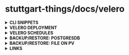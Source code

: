 # stuttgart-things/docs/velero

<details><summary><b>CLI SNIPPETS</b></summary>

```bash
velero backup-location get
velero backup create metricbeat --include-namespaces metricbeat
velero restore create nginx --from-backup nginx-backup5
kubectl get volumesnapshotlocations.velero.io -A
kubectl delete volumesnapshotlocation artifacts -n velero
```

</details>

<details><summary><b>VELERO DEPLOYMENT</b></summary>

```bash
helm repo add tanzu https://vmware-tanzu.github.io/helm-charts
helm repo update
````

```bash
INGRESS_HOSTNAME_MINIO: artifacts
INGRESS_DOMAIN_MINIO: texas.sthings-vsphere.labul.sva.de
MINIO_ADMIN_USER=sthings
MINIO_ADMIN_PASSWORD=<SECRET>
CA_BUNDLE=<CA_BUNDLE>

cat <<EOF > velero.yaml
deployNodeAgent: true
credentials:
  useSecret: true
  name: minio
  secretContents:
    cloud: |
      [default]
      aws_access_key_id=${MINIO_ADMIN_USER}
      aws_secret_access_key=${MINIO_ADMIN_PASSWORD}
configuration:
  features: EnableCSI
  backupStorageLocation:
    - name: default
      provider: aws
      bucket: velero
      default: true
      caCert: ${CA_BUNDLE}
      config:
        region: minio
        s3ForcePathStyle: true
        s3Url: https://${INGRESS_HOSTNAME_MINIO}.${INGRESS_DOMAIN_MINIO}
        publicUrl: https://${INGRESS_HOSTNAME_MINIO}.${INGRESS_DOMAIN_MINIO}
  volumeSnapshotLocation:
    - name: artifacts
      provider: aws
      bucket: velero
      default: true
      caCert: ${CA_BUNDLE}
      config:
        region: minio
        s3ForcePathStyle: true
        s3Url: https://${INGRESS_HOSTNAME_MINIO}.${INGRESS_DOMAIN_MINIO}
        publicUrl: https://${INGRESS_HOSTNAME_MINIO}.${INGRESS_DOMAIN_MINIO}
initContainers:
  - name: velero-plugin-for-aws
    image: velero/velero-plugin-for-aws:v1.9.0
    volumeMounts:
      - mountPath: /target
        name: plugins
EOF
```

```bash
helm upgrade --install velero tanzu/velero --version 5.4.1 --values velero.yaml -n velero --create-namespace
```

</details>

<details><summary><b>VELERO SCHEDULES</b></summary>

##### Create scheduled postgres backup /w velero every day at 4am retention for 72h

`velero schedule create pgsched --schedule="0 4 * * *" --include-namespaces postgres --ttl 72h`

```bash
velero schedule get
NAME      STATUS    CREATED                         SCHEDULE    BACKUP TTL   LAST BACKUP   SELECTOR   PAUSED
pgsched   Enabled   2024-03-05 10:35:06 +0100 CET   0 4 * * *   72h0m0s      n/a           <none>     false
```

##### Create Ad Hoc backup from schedule

`velero backup create --from-schedule pgsched`

##### Check backups

```bash
velero backup get
NAME                     STATUS      ERRORS   WARNINGS   CREATED                         EXPIRES   STORAGE LOCATION   SELECTOR
pgsched-20240305093755   Completed   0        0          2024-03-05 10:37:55 +0100 CET   2d        default            <none>
```

##### finding, after test backups were created every 5min and thus the expired backups start to stack
> **_From official documentation:_** https://velero.io/docs/v1.9/how-velero-works/  
> The effects of expiration are not applied immediately, they are applied when the gc-controller runs its reconciliation loop every hour.

</details>

<details><summary><b>BACKUP/RESTORE: POSTGRESDB</b></summary>

### DEPLOY PostgresDB

```bash
helm repo add bitnami https://charts.bitnami.com/bitnami
helm repo update

cat <<EOF > postgres-velero.yaml

POSTGRES_PASSWORD=<SECRET>

primary:
  extraVolumes:
  - name: backup
    emptyDir: {}
  extraVolumeMounts:
  - name: backup
    mountPath: /scratch
  persistence:
    storageClass: 56-nfs-sc

  podAnnotations:
    backup.velero.io/backup-volumes: backup
    pre.hook.backup.velero.io/timeout: 5m
    pre.hook.restore.velero.io/timeout: 5m
    post.hook.restore.velero.io/command: '["/bin/bash", "-c", "sleep 1m && PGPASSWORD=${POSTGRES_PASSWORD} \
        pg_restore -U postgres -d postgres --clean < /scratch/backup.psql"]'
    pre.hook.backup.velero.io/command: '["/bin/bash", "-c", "export PGPASSWORD=${POSTGRES_PASSWORD} \
        && sleep 1m && pg_dump -U postgres -d postgres -F c -f /scratch/backup.psql"]'
EOF

helm upgrade --install postgresql bitnami/postgresql -n postgres --values postgres-velero.yaml --version 14.2.3
```

### CREATE TESTDATA ON PostgresDB

```bash
# GET THE POSTGRES PASSWORD ON YOUR LOCAL ENV
export POSTGRES_PASSWORD=$(kubectl get secret --namespace postgres postgresql -o jsonpath="{.data.postgres-password}" | base64 -d)

# RUN A POSTGRES CLIENT IN THE NAMESPACE
kubectl run postgresql-client --rm --tty -i --restart='Never' \
--namespace postgres --image docker.io/bitnami/postgresql:16.2.0-debian-12-r5 \
--env="PGPASSWORD=$POSTGRES_PASSWORD" --command \
-- psql --host postgresql postgres -d postgres -p 5432

# CREATE A TABLE
CREATE TABLE phonebook(phone VARCHAR(32), firstname VARCHAR(32), lastname VARCHAR(32), address VARCHAR(64));

# List the databases
\l, \l+

# List tables in the current database
\dt, \dt+

# INSERT TEST DATA
INSERT INTO phonebook(phone, firstname, lastname, address) VALUES('+1 123 456 7890', 'John', 'Doe', 'North America');

# TEST QUERY
SELECT * FROM phonebook ORDER BY lastname;
```

### CREATE BACKUP

```bash
velero backup create pgb18-restic --include-namespaces postgres --wait
```

### SIMULATE DISASTER

```bash
kubectl delete ns postgres
```

### RESTORE BACKUP

```bash
velero restore create pgb18 --from-backup pgb18-restic --namespace-mappings postgres:new5

export POSTGRES_PASSWORD=$(kubectl get secret --namespace new5 postgresql -o jsonpath="{.data.postgres-password}" | base64 -d)

kubectl run postgresql-client --rm --tty -i --restart='Never' --namespace new5 --image docker.io/bitnami/postgresql:16.2.0-debian-12-r5 --env="PGPASSWORD=$POSTGRES_PASSWORD" --command -- psql --host postgresql -U postgres -d postgres -p 5432

SELECT * FROM phonebook ORDER BY lastname;
```

</details>

<details><summary><b>BACKUP/RESTORE: FILE ON PV</b></summary>

### CREATE POD /W VOLUME
```bash
---
apiVersion: v1
kind: Namespace
metadata:
  name: csi-app
---
kind: Pod
apiVersion: v1
metadata:
  namespace: csi-app
  name: csi-nginx
spec:
  nodeSelector:
    kubernetes.io/os: linux
  containers:
    - image: nginx
      name: nginx
      command: [ "sleep", "1000000" ]
      volumeMounts:
        - name: nfsdisk01
          mountPath: "/mnt/nfsdisk"
  volumes:
    - name: nfsdisk01
      persistentVolumeClaim:
        claimName: pvc-nfsdisk
---
apiVersion: v1
kind: PersistentVolumeClaim
metadata:
  namespace: csi-app
  name: pvc-nfsdisk
spec:
  accessModes:
    - ReadWriteOnce
  resources:
    requests:
      storage: 10Mi
  storageClassName: 56-nfs-sc
```

### CREATE TESTDATA ON VOLUME

```bash
kubectl -n csi-app exec -ti csi-nginx -- bash -c 'echo -n "Hello from Velero!" >> /mnt/nfsdisk/hello'
```

### CREATE BACKUP

```bash
velero backup create csi-backup --include-namespaces csi-app --wait
```

### SIMULATE DISASTER

```bash
kubectl delete ns csi-app
```

### RESTORE BACKUP

```bash
velero restore create csi-restore --from-backup csi-backup
kubectl -n csi-app exec -ti csi-nginx -- bash -c 'cat /mnt/nfsdisk/hello'
```

</details>

<details><summary><b>LINKS</b></summary>

[raspi-longhorn-velero](https://picluster.ricsanfre.com/docs/backup)
[postgresql-velero](https://www.ntchosting.com/encyclopedia/databases/postgresql)
[velero-backup-hooks](https://velero.io/docs/v1.10/backup-hooks)
[tanzu-nginx-app](https://github.com/vmware-tanzu/velero/blob/main/examples/nginx-app/with-pv.yaml)

</details>
